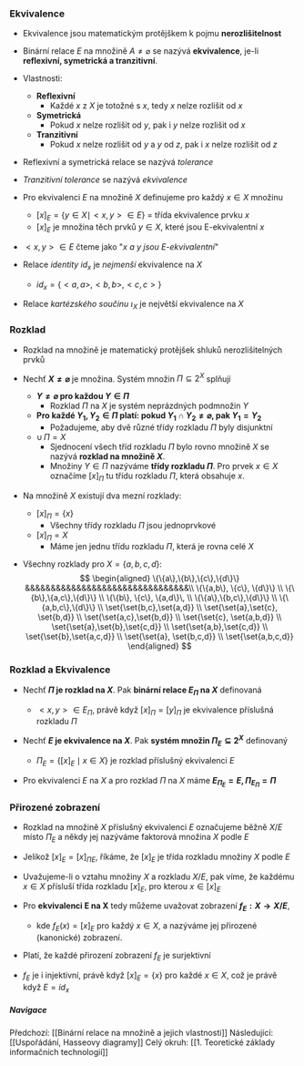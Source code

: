 ### Ekvivalence
- Ekvivalence jsou matematickým protějškem k pojmu **nerozlišitelnost**
- Binární relace $E$ na množině $A \neq \varnothing$ se nazývá **ekvivalence**, je-li **reflexivní, symetrická a tranzitivní**.

- Vlastnosti:
	- **Reflexivní**
		- Každé $x$ z $X$ je totožné s $x$, tedy $x$ nelze rozlišit od $x$
	- **Symetrická**
		- Pokud $x$ nelze rozlišit od $y$, pak i $y$ nelze rozlišit od $x$
	- **Tranzitivní**
		- Pokud $x$ nelze rozlišit od $y$ a $y$ od $z$, pak i $x$ nelze rozlišit od $z$

- Reflexivní a symetrická relace se nazývá *tolerance*
- *Tranzitivní tolerance* se nazývá *ekvivalence*

- Pro ekvivalenci $E$ na množině $X$ definujeme pro každý $x \in X$ množinu
	- $[x]_{E} = \{y \in X \mid <x,y> \in E \}$ = třída ekvivalence prvku $x$
	- $[x]_{E}$ je množina těch prvků $y \in X$, které jsou E-ekvivalentní $x$

- $<x,y> \in E$ čteme jako "*$x$ a $y$ jsou E-ekvivalentní*"

- Relace *identity* $id_{x}$ je *nejmenší* ekvivalence na $X$
	- $id_{x} = \{<a,a>,<b,b>,<c,c>\}$
- Relace *kartézského součinu* $\iota_{X}$ je největší ekvivalence na $X$

### Rozklad
- Rozklad na množině je matematický protějšek shluků nerozlišitelných prvků

- Nechť **$X \neq \varnothing$** je množina. Systém množin $\Pi \subseteq 2^{X}$ splňují
	- **$Y \neq \varnothing$ pro každou $Y \in \Pi$**
		- Rozklad $\Pi$ na $X$ je systém neprázdných podmnožin $Y$
	- **Pro každé $Y_{1}, Y_{2} \in \Pi$ platí: pokud $Y_{1} \cap Y_{2} \neq \varnothing$, pak $Y_{1} = Y_{2}$**
		- Požadujeme, aby dvě různé třídy rozkladu $\Pi$ byly disjunktní
	- $\cup \, \Pi = X$
		- Sjednocení všech tříd rozkladu $\Pi$ bylo rovno množině $X$ se nazývá **rozklad na množině $X$**. 
		- Množiny $Y \in \Pi$ nazýváme **třídy rozkladu $\Pi$**. Pro prvek $x \in X$ označíme $[x]_{\Pi}$ tu třídu rozkladu $\Pi$, která obsahuje $x$.

- Na množině $X$ existují dva mezní rozklady:
	- $[x]_{\Pi} = \{x\}$
		- Všechny třídy rozkladu $\Pi$ jsou jednoprvkové
	- $[x]_{\Pi} = X$
		- Máme jen jednu třídu rozkladu $\Pi$, která je rovna celé $X$

- Všechny rozklady pro $X = \{a,b,c,d\}$:
	$$
	\begin{aligned}
	\{\{a\},\{b\},\{c\},\{d\}\} &&&&&&&&&&&&&&&&&&&&&&&&&&&&&&&&\\
	\{\{a,b\}, \{c\}, \{d\}\} \\
	\{\{b\},\{a,c\},\{d\}\} \\
	\{\{b\}, \{c\}, \{a,d\}\, \\
	\{\{a\},\{b,c\},\{d\}\} \\
	\{\{a,b,c\},\{d\}\} \\
	\set{\set{b,c},\set{a,d}} \\
	\set{\set{a},\set{c}, \set{b,d}} \\
	\set{\set{a,c},\set{b,d}} \\
	\set{\set{c}, \set{a,b,d}} \\
	\set{\set{a},\set{b},\set{c,d}} \\
	\set{\set{a,b},\set{c,d}} \\
	\set{\set{b},\set{a,c,d}} \\
	\set{\set{a}, \set{b,c,d}} \\
	\set{\set{a,b,c,d}}
	\end{aligned}
	$$

### Rozklad a Ekvivalence
- Nechť **$\Pi$ je rozklad na $X$**. Pak **binární relace $E_{\Pi}$ na $X$** definovaná
	- $<x,y> \in E_{\Pi}$, právě když $[x]_{\Pi} = [y]_{\Pi}$
	je ekvivalence příslušná rozkladu $\Pi$

 - Nechť **$E$ je ekvivalence na $X$**. Pak **systém množin $\Pi_{E} \subseteq 2^{X}$** definovaný
	 - $\Pi_{E} = \{[x]_{E} \mid x \in X \}$
	je rozklad příslušný ekvivalenci $E$

- Pro ekvivalenci $E$ na $X$ a pro rozklad $\Pi$ na $X$ máme **$E_{\Pi_E} = E, \, \Pi_{E_\Pi} = \Pi$**

### Přirozené zobrazení
- Rozklad na množině $X$ příslušný ekvivalenci $E$ označujeme běžně $X/E$ místo $\Pi_{E}$ a někdy jej nazýváme faktorová množina $X$ podle $E$
- Jelikož $[x]_{E} = [x]_{\Pi E}$, říkáme, že $[x]_{E}$ je třída rozkladu množiny $X$ podle $E$

- Uvažujeme-li o vztahu množiny $X$ a rozkladu $X/E$, pak víme, že každému $x \in X$ přísluší třída rozkladu $[x]_{E}$, pro kterou $x \in [x]_{E}$

- Pro **ekvivalenci E na X** tedy můžeme uvažovat zobrazení **$f_{E}:X \rightarrow X/E$**,
	- kde $f_{E}(x) = [x]_{E}$ pro každý $x \in X$,
	a nazýváme jej přirozené (kanonické) zobrazení.

- Platí, že každé přirození zobrazení $f_{E}$ je surjektivní
- $f_{E}$ je i injektivní, právě když $[x]_{E} = \{x\}$ pro každé $x \in X$, což je právě když $E = id_{x}$

##### Navigace
Předchozí:  [[Binární relace na množině a jejich vlastnosti]]
Následující: [[Uspořádání, Hasseovy diagramy]]
Celý okruh: [[1. Teoretické základy informačních technologií]]